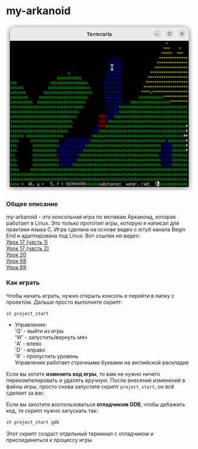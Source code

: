 # my-arkanoid

![screenshot](https://github.com/OtryvnoyKalendar/termraria/blob/main/screenshots/screenshot%202.png)

### Общее описание
my-arkanoid - это консольная игра по мотивам Арканоид, которая работает в Linux. Это только прототип игры, которую я написал для практики языка C.
Игра сделана на основе видео с ютуб канала Begin End и адаптирована под Linux. Вот *ссылки на видео*:  
[Урок 17 (часть 1)](https://www.youtube.com/watch?v=g1MSTO1wCko&list=PLBOPkQsFLCR2DWRY74L03FmbRtz_Yy73_&index=17)  
[Урок 17 (часть 2)](https://www.youtube.com/watch?v=868_DV1ksqE&list=PLBOPkQsFLCR2DWRY74L03FmbRtz_Yy73_&index=18)  
[Урок 20](https://www.youtube.com/watch?v=onBq1l8AxyE&list=PLBOPkQsFLCR2DWRY74L03FmbRtz_Yy73_&index=21)  
[Урок 68](https://www.youtube.com/watch?v=PQnjcHbqRPw&list=PLBOPkQsFLCR2DWRY74L03FmbRtz_Yy73_&index=69)  
[Урок 69](https://www.youtube.com/watch?v=u66oun_8GKk&list=PLBOPkQsFLCR2DWRY74L03FmbRtz_Yy73_&index=70)  

### Как играть
Чтобы начать играть, нужно открыть консоль и перейти в папку с проектом. Дальше просто выполните скрипт:
```sh
sh project_start
```

- Управление:  
'Q' - выйти из игры  
'W' - запустить/вернуть мяч  
'A' - влево  
'D' - вправо  
'R' - пропустить уровень  
Управление работает строчными буквами на английской раскладке  

Если вы хотите **изменить код игры**, то вам не нужно ничего перекомпелировать и удалять вручную. После внесения изменений в файлы игры, просто снова запустите скрипт `project_start`, он всё сделает за вас.

Если вы захотите воспользоваться **отладчиком GDB**, чтобы дебажить код, то скрипт нужно запускать так:
```sh
sh project_start gdb
```
Этот скрипт создаст отдельный терминал с отладчиком и присоединиться к процессу игры.
